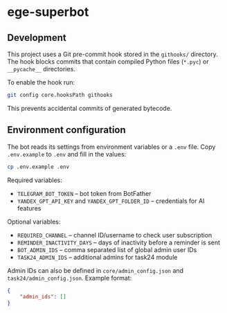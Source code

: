 # ege-superbot

## Development

This project uses a Git pre-commit hook stored in the `githooks/` directory. The
hook blocks commits that contain compiled Python files (`*.pyc`) or
`__pycache__` directories.

To enable the hook run:

```bash
git config core.hooksPath githooks
```

This prevents accidental commits of generated bytecode.

## Environment configuration

The bot reads its settings from environment variables or a `.env` file. Copy
`.env.example` to `.env` and fill in the values:

```bash
cp .env.example .env
```

Required variables:

- `TELEGRAM_BOT_TOKEN` – bot token from BotFather
- `YANDEX_GPT_API_KEY` and `YANDEX_GPT_FOLDER_ID` – credentials for AI features

Optional variables:

- `REQUIRED_CHANNEL` – channel ID/username to check user subscription
- `REMINDER_INACTIVITY_DAYS` – days of inactivity before a reminder is sent
- `BOT_ADMIN_IDS` – comma separated list of global admin user IDs
- `TASK24_ADMIN_IDS` – additional admins for task24 module

Admin IDs can also be defined in `core/admin_config.json` and
`task24/admin_config.json`. Example format:

```json
{
    "admin_ids": []
}
```
